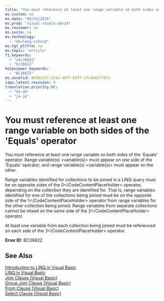 ```yaml
---
title: "You must reference at least one range variable on both sides of the &#39;Equals&#39; operator"
ms.custom: na
ms.date: "09/22/2016"
ms.prod: "visual-studio-dev14"
ms.reviewer: na
ms.suite: na
ms.technology: 
  - "devlang-csharp"
ms.tgt_pltfrm: na
ms.topic: "article"
f1_keywords: 
  - "vbc36622"
  - "bc36622"
helpviewer_keywords: 
  - "BC36622"
ms.assetid: 8d301227-131d-4977-b3ff-1fc4e427f8fa
caps.latest.revision: 8
translation.priority.ht: 
  - "de-de"
  - "ja-jp"
---
```

# You must reference at least one range variable on both sides of the &#39;Equals&#39; operator
You must reference at least one range variable on both sides of the 'Equals' operator. Range variable(s) \<variable(s)> must appear on one side of the 'Equals' operator, and range variable(s) \<variable(s)> must appear on the other.  
  
 Range variables identified for collections to be joined in a LINQ query must be on opposite sides of the <CodeContentPlaceHolder>0\</CodeContentPlaceHolder> operator, depending on the collection they are identified for. That is, range variables identified for one of the collections being joined must be on the opposite side of the <CodeContentPlaceHolder>1\</CodeContentPlaceHolder> operator from range variables for the other collection being joined. Range variables from separate collections cannot be mixed on the same side of the <CodeContentPlaceHolder>2\</CodeContentPlaceHolder> operator.  
  
 At least one variable from each collection being joined must be referenced on each side of the <CodeContentPlaceHolder>3\</CodeContentPlaceHolder> operator.  
  
 **Error ID:** BC36622  
  
## See Also  
 [Introduction to LINQ in Visual Basic](../vs140/introduction-to-linq-in-visual-basic.md)   
 [LINQ in Visual Basic](../vs140/linq-in-visual-basic.md)   
 [Join Clause (Visual Basic)](../vs140/join-clause--visual-basic-.md)   
 [Group Join Clause (Visual Basic)](../vs140/group-join-clause--visual-basic-.md)   
 [From Clause (Visual Basic)](../vs140/from-clause--visual-basic-.md)   
 [Select Clause (Visual Basic)](../vs140/select-clause--visual-basic-.md)